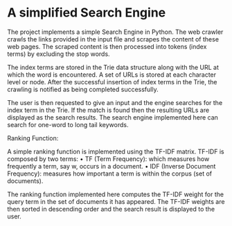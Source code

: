 # A simplified Search Engine

The project implements a simple Search Engine in Python. The web crawler crawls the links provided in the input file and scrapes the content of these web pages. The scraped content is then processed into tokens (index terms) by excluding the stop words.

The index terms are stored in the Trie data structure along with the URL at which the word is encountered. A set of URLs is stored at each character level or node. After the successful insertion of index terms in the Trie, the crawling is notified as being completed successfully. 

The user is then requested to give an input and the engine searches for the index term in the Trie. If the match is found then the resulting URLs are displayed as the search results. The search engine implemented here can search for one-word to long tail keywords.

Ranking Function:

A simple ranking function is implemented using the TF-IDF matrix. TF-IDF is composed by two terms:
•	TF (Term Frequency): which measures how frequently a term, say w, occurs in a document.
•	IDF (Inverse Document Frequency): measures how important a term is within the corpus (set of documents).

The ranking function implemented here computes the TF-IDF weight for the query term in the set of documents it has appeared. The TF-IDF weights are then sorted in descending order and the search result is displayed to the user.
